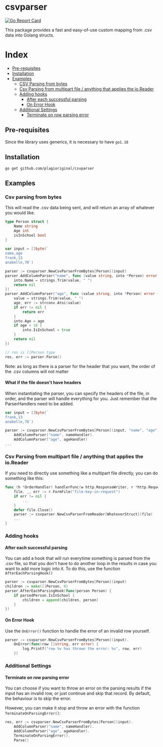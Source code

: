 # csvparser
[![Go Report Card](https://goreportcard.com/badge/github.com/plagioriginal/csvparser)](https://goreportcard.com/report/github.com/plagioriginal/csvparser)

This package provides a fast and easy-of-use custom mapping from .csv data into Golang structs.

# Index
- [Pre-requisites](#pre-requisites)
- [Installation](#installation)
- [Examples](#examples)
    - [CSV Parsing from bytes](#csv-parsing-from-bytes)
    - [Csv Parsing from multipart file / anything that applies the io.Reader](#csv-parsing-from-multipart-file--anything-that-applies-the-ioreader)
    - [Adding hooks](#adding-hooks)
      - [After each successful parsing](#after-each-successful-parsing)
      - [On Error Hook](#on-error-hook)
    - [Additional Settings](#additional-settings)
      - [Terminate on row parsing error](#terminate-on-row-parsing-error)

## Pre-requisites
Since the library uses generics, it is necessary to have `go1.18`

## Installation
```
go get github.com/plagioriginal/csvparser
```

## Examples

### Csv parsing from bytes
This will read the .csv data being sent, and will return an array of whatever you would like.

```go
type Person struct {
	Name string
	Age int
	isInSchool bool
}
    
var input = []byte(`
name,age
frank,13
anabelle,70`)

parser := csvparser.NewCsvParserFromBytes[Person](input)
parser.AddColumnParser("name", func (value string, into *Person) error {
    into.Name = strings.Trim(value, " ")
    return nil
})
parser.AddColumnParser("age", func (value string, into *Person) error {
    value = strings.Trim(value, " ")
    age, err := strconv.Atoi(value)
    if err != nil {
        return err
    }
    into.Age = age
    if age < 18 {
	    into.IsInSchool = true	
    }
    return nil
})

// res is []Person type
res, err := parser.Parse()
```

Note: as long as there is a parser for the header that you want, the order of the .csv columns will not matter

#### What if the file doesn't have headers
When instantiating the parser, you can specify the headers of the file, in order, and the parser will handle everything 
for you. Just remember that the ParserHandlers need to be added.

```go
var input = []byte(`
frank,13
anabelle,70`)

parser := csvparser.NewCsvParserFromBytes[Person](input, "name", "age").
	AddColumnParser("name", nameHandler).
	AddColumnParser("age", ageHandler)
...
```
### Csv Parsing from multipart file / anything that applies the io.Reader
If you need to directly use something like a multipart file directly, you can do something like this:
```go
func (h *OrderHandler) handlerFunc(w http.ResponseWriter, r *http.Request) {
    file, _, err := r.FormFile("file-key-in-request")
    if err != nil {
        ...
    }
    defer file.Close()
    parser := csvparser.NewCsvParserFromReader[WhateverStruct](file)
    ...
}
```

### Adding hooks

#### After each successful parsing
You can add a hook that will run everytime something is parsed from the .csv file, 
so that you don't have to do another loop in the results in case you want to add more logic into it.
To do this, use the function `AfterEachParsingHook()`

```go
parser := csvparser.NewCsvParserFromBytes[Person](input)
children := make([]Person, 0)
parser.AfterEachParsingHook(func(person Person) {
    if parsedPerson.IsInSchool {
        children = append(children, person)
    }
})
```

#### On Error Hook
Use the `OnError()` function to handle the error of an invalid row yourself.
```go
parser := csvparser.NewCsvParserFromBytes[Person](input).
    OnError(func(row []string, err error) {
        log.Printf("row %v has thrown the error: %v", row, err)
    })
```

### Additional Settings
#### Terminate on row parsing error
You can choose if you want to throw an error on the parsing results if the input has an invalid row, or 
just continue and skip that record.
By default, the behaviour is to skip the error. 

However, you can make it stop and throw an error with the function
`TerminateOnParsingError()`:

```go
res, err := csvparser.NewCsvParserFromBytes[Person](input).
    AddColumnParser("name", nameHandler).
    AddColumnParser("age", ageHandler).
    TerminateOnParsingError().
    Parse()
```
